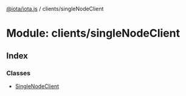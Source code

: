 [@iota/iota.js](../README.md) / clients/singleNodeClient

# Module: clients/singleNodeClient

## Index

### Classes

* [SingleNodeClient](../classes/clients_singlenodeclient.singlenodeclient.md)
